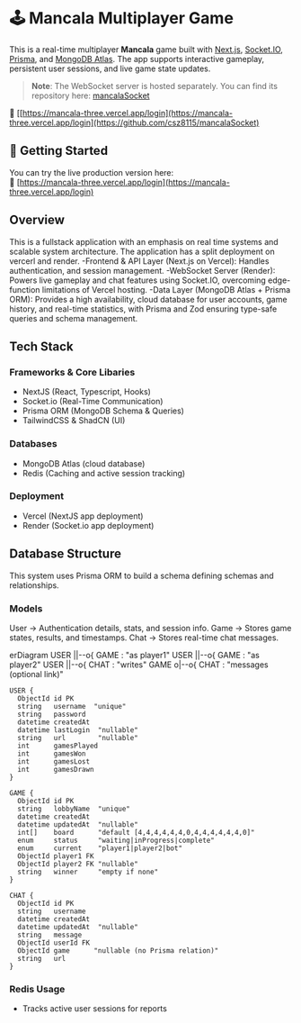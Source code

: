# 🕹️ Mancala Multiplayer Game

This is a real-time multiplayer **Mancala** game built with [Next.js](https://nextjs.org), [Socket.IO](https://socket.io/), [Prisma](https://www.prisma.io/), and [MongoDB Atlas](https://www.mongodb.com/atlas). The app supports interactive gameplay, persistent user sessions, and live game state updates.

> **Note**: The WebSocket server is hosted separately. You can find its repository here: [mancalaSocket](https://github.com/csz8115/mancalaSocket)

🔗 [[https://mancala-three.vercel.app/login](https://mancala-three.vercel.app/login](https://github.com/csz8115/mancalaSocket)

## 🚀 Getting Started

You can try the live production version here:  
🔗 [https://mancala-three.vercel.app/login](https://mancala-three.vercel.app/login)

## Overview

This is a fullstack application with an emphasis on real time systems and scalable system architecture.
The application has a split deployment on vercerl and render.
-Frontend & API Layer (Next.js on Vercel): Handles authentication, and session management.
-WebSocket Server (Render): Powers live gameplay and chat features using Socket.IO, overcoming edge-function limitations of Vercel hosting.
-Data Layer (MongoDB Atlas + Prisma ORM): Provides a high availability, cloud database for user accounts, game history, and real-time statistics, with Prisma and Zod ensuring type-safe queries and schema management.

## Tech Stack 

### Frameworks & Core Libaries
- NextJS (React, Typescript, Hooks)
- Socket.io (Real-Time Communication)
- Prisma ORM (MongoDB Schema & Queries)
- TailwindCSS & ShadCN (UI)

### Databases
- MongoDB Atlas (cloud database)
- Redis (Caching and active session tracking)

### Deployment
- Vercel (NextJS app deployment)
- Render (Socket.io app deployment)

## Database Structure

This system uses Prisma ORM to build a schema defining schemas and relationships.

### Models

User → Authentication details, stats, and session info.
Game → Stores game states, results, and timestamps.
Chat → Stores real-time chat messages.

erDiagram
    USER ||--o{ GAME : "as player1"
    USER ||--o{ GAME : "as player2"
    USER ||--o{ CHAT : "writes"
    GAME o|--o{ CHAT : "messages (optional link)"

    USER {
      ObjectId id PK
      string   username  "unique"
      string   password
      datetime createdAt
      datetime lastLogin  "nullable"
      string   url        "nullable"
      int      gamesPlayed
      int      gamesWon
      int      gamesLost
      int      gamesDrawn
    }

    GAME {
      ObjectId id PK
      string   lobbyName  "unique"
      datetime createdAt
      datetime updatedAt  "nullable"
      int[]    board      "default [4,4,4,4,4,4,0,4,4,4,4,4,4,0]"
      enum     status     "waiting|inProgress|complete"
      enum     current    "player1|player2|bot"
      ObjectId player1 FK
      ObjectId player2 FK "nullable"
      string   winner     "empty if none"
    }

    CHAT {
      ObjectId id PK
      string   username
      datetime createdAt
      datetime updatedAt  "nullable"
      string   message
      ObjectId userId FK
      ObjectId game      "nullable (no Prisma relation)"
      string   url
    }


### Redis Usage

- Tracks active user sessions for reports

